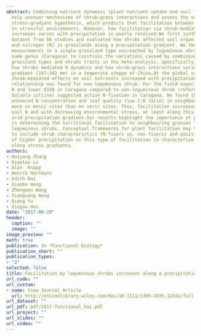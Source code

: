 ```yaml
---
abstract: Combining nutrient dynamics (plant nutrient uptake and soil fertility) can
  help uncover mechanisms of shrub–grass interactions and assess the validity of the
  stress-gradient hypothesis, which predicts that facilitation between plants increases
  in stressful environments. However, how facilitation via shrub-mediated nutrient
  increases varies with precipitation is poorly resolved.We first synthesized a global
  dataset from 66 studies and evaluated how shrubs affected soil organic carbon (C)
  and nitrogen (N) in grasslands along a precipitation gradient. We then made new
  measurements in a single-grassland type encroached by leguminous shrubs from the
  same genus (Caragana) to constrain the variations caused by combining different
  grassland types and shrubs traits in the meta-analysis. Specifically, we investigated
  how shrubs mediated N dynamics and how shrub–grass interactions varied along a precipitation
  gradient (147–342 mm) in a temperate steppe of China.At the global scale, leguminous
  shrub-mediated effects on soil nutrients increased with precipitation, while no
  relationship was found for non-leguminous shrub. For the field experiment, greater
  N and lower δ15N in Caragana compared to non-leguminous shrub (reference shrub,
  Salsola collina) suggested active N-fixation in Caragana. We found that Caragana
  enhanced N concentration and leaf quality (low C:N ratio) in neighbouring plants
  more on mesic sites than on xeric sites. Thus, facilitation increased via higher
  soil N and with decreasing environmental stress, at least along this relatively
  arid precipitation gradient.Our results highlight the importance of precipitation
  in determining the nutritional facilitation to neighbouring grasses from encroaching
  leguminous shrubs. Conceptual frameworks for plant facilitation may therefore need
  to include shrub characteristics (N-fixers vs. non-fixers) and positive effects
  of higher precipitation on this type of facilitation to characterize plant interactions
  along stress gradients.
authors:
- Haiyang Zhang
- Xiaotao Lü
- Alan  Knapp
- Henrik Hartmann
- Edith Bai
- Xiaobo Wang
- Zhengwen Wang
- Xiaoguang Wang
- Qiang Yu
- Xinguo Han
date: "2017-08-29"
header:
  caption: ""
  image: ""
image_preview: ""
math: true
publication: In *Functional Ecology*
publication_short: ""
publication_types:
- "2"
selected: false
title: Facilitation by leguminous shrubs increases along a precipitation gradient
url_code: ""
url_custom:
- name: View Journal Article
  url: http://onlinelibrary.wiley.com/doi/10.1111/1365-2435.12941/full
url_dataset: ""
url_pdf: pdf/2017-functional_hai.pdf
url_project: ""
url_slides: ""
url_video: ""
---
```


